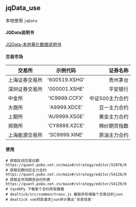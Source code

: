 ## jqData_use
本地使用 `jqData`

#### JQData说明书
[JQData-本地量化数据说明书](https://www.joinquant.com/help/api/help?name=JQData 'JQData-本地量化数据说明书')

#### 交易市场
交易所|示例代码|证券名称
--|:--:|--:
上海证券交易所|'600519.XSHG'|贵州茅台|
深圳证券交易所|'000001.XSHE'|平安银行|
中金所|'IC9999.CCFX'|中证500主力合约|
大商所|'A9999.XDCE'|豆一主力合约|
上期所|'AU9999.XSGE'|黄金主力合约|
郑商所|'CY8888.XZCE'|棉纱期货指数|
上海能源交易所|'SC9999.XINE'|原油主力合约|

#### 使用
```SHELL
# 获取区间交易日期
https://quant.pobo.net.cn/main#/strategy/editor/52976/0
# 获取日期对应主力合约
https://quant.pobo.net.cn/main#/strategy/editor/54126/0
# 获取全市场期货合约列表
https://quant.pobo.net.cn/main#/strategy/editor/54129/0
# tqsdkPy 下载某个合约所有数据
# dealtick/src/common/trans.js 截取并存储每个交易日的json
# dealtick vue项目请求json并计算出'买卖信息'
```
